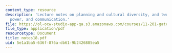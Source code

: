 ```yaml
---
content_type: resource
description: 'Lecture notes on planning and cultural diversity, and two cases: culture,
  power, and communication.'
file: https://ol-ocw-studio-app-qa.s3.amazonaws.com/courses/11-201-gateway-planning-action-fall-2007/5e1a1ba5636f876adb619b2426885ea5_notes18.pdf
file_type: application/pdf
resourcetype: Document
title: notes18.pdf
uid: 5e1a1ba5-636f-876a-db61-9b2426885ea5
---
```

